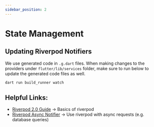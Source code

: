 ```yaml
---
sidebar_position: 2
---
```

# State Management

## Updating Riverpod Notifiers

We use generated code in `.g.dart` files. When making changes to the providers under `flutter/lib/services` folder, make sure to run below to update the generated code files as well.

```bash
dart run build_runner watch
```

## Helpful Links:

* [Riverpod 2.0 Guide](https://codewithandrea.com/articles/flutter-state-management-riverpod/) -> Basics of riverpod
* [Riverpod Async Notifier](https://codewithandrea.com/articles/flutter-riverpod-async-notifier/) -> Use riverpod with async requests (e.g. database queries)
